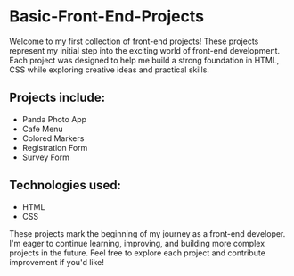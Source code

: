 # Basic-Front-End-Projects
Welcome to my first collection of front-end projects! These projects represent my initial step into the exciting world of front-end development. Each project was designed to help me build a strong foundation in HTML, CSS while exploring creative ideas and practical skills. 

## Projects include:
  * Panda Photo App
  * Cafe Menu
  * Colored Markers
  * Registration Form
  * Survey Form

## Technologies used:
  * HTML
  * CSS

These projects mark the beginning of my journey as a front-end developer. I'm eager to continue learning, improving, and building more complex projects in the future. Feel free to explore each project and contribute improvement if you'd like!
